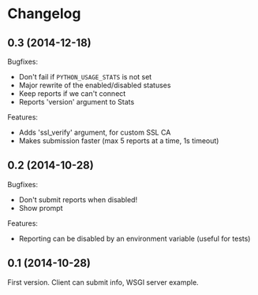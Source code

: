 Changelog
=========

0.3 (2014-12-18)
----------------

Bugfixes:
* Don't fail if `PYTHON_USAGE_STATS` is not set
* Major rewrite of the enabled/disabled statuses
* Keep reports if we can't connect
* Reports 'version' argument to Stats

Features:
* Adds 'ssl_verify' argument, for custom SSL CA
* Makes submission faster (max 5 reports at a time, 1s timeout)

0.2 (2014-10-28)
----------------

Bugfixes:
* Don't submit reports when disabled!
* Show prompt

Features:
* Reporting can be disabled by an environment variable (useful for tests)

0.1 (2014-10-28)
----------------

First version. Client can submit info, WSGI server example.
